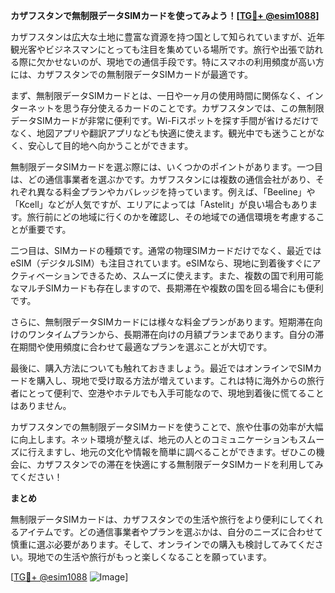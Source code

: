 **カザフスタンで無制限データSIMカードを使ってみよう！[[TG💪+ @esim1088](https://t.me/s/esim1088)]**

カザフスタンは広大な土地に豊富な資源を持つ国として知られていますが、近年観光客やビジネスマンにとっても注目を集めている場所です。旅行や出張で訪れる際に欠かせないのが、現地での通信手段です。特にスマホの利用頻度が高い方には、カザフスタンでの無制限データSIMカードが最適です。

まず、無制限データSIMカードとは、一日や一ヶ月の使用時間に関係なく、インターネットを思う存分使えるカードのことです。カザフスタンでは、この無制限データSIMカードが非常に便利です。Wi-Fiスポットを探す手間が省けるだけでなく、地図アプリや翻訳アプリなども快適に使えます。観光中でも迷うことがなく、安心して目的地へ向かうことができます。

無制限データSIMカードを選ぶ際には、いくつかのポイントがあります。一つ目は、どの通信事業者を選ぶかです。カザフスタンには複数の通信会社があり、それぞれ異なる料金プランやカバレッジを持っています。例えば、「Beeline」や「Kcell」などが人気ですが、エリアによっては「Astelit」が良い場合もあります。旅行前にどの地域に行くのかを確認し、その地域での通信環境を考慮することが重要です。

二つ目は、SIMカードの種類です。通常の物理SIMカードだけでなく、最近ではeSIM（デジタルSIM）も注目されています。eSIMなら、現地に到着後すぐにアクティベーションできるため、スムーズに使えます。また、複数の国で利用可能なマルチSIMカードも存在しますので、長期滞在や複数の国を回る場合にも便利です。

さらに、無制限データSIMカードには様々な料金プランがあります。短期滞在向けのワンタイムプランから、長期滞在向けの月額プランまであります。自分の滞在期間や使用頻度に合わせて最適なプランを選ぶことが大切です。

最後に、購入方法についても触れておきましょう。最近ではオンラインでSIMカードを購入し、現地で受け取る方法が増えています。これは特に海外からの旅行者にとって便利で、空港やホテルでも入手可能なので、現地到着後に慌てることはありません。

カザフスタンでの無制限データSIMカードを使うことで、旅や仕事の効率が大幅に向上します。ネット環境が整えば、地元の人とのコミュニケーションもスムーズに行えますし、地元の文化や情報を簡単に調べることができます。ぜひこの機会に、カザフスタンでの滞在を快適にする無制限データSIMカードを利用してみてください！

**まとめ**

無制限データSIMカードは、カザフスタンでの生活や旅行をより便利にしてくれるアイテムです。どの通信事業者やプランを選ぶかは、自分のニーズに合わせて慎重に選ぶ必要があります。そして、オンラインでの購入も検討してみてください。現地での生活や旅行がもっと楽しくなることを願っています。

[[TG💪+ @esim1088](https://t.me/s/esim1088) ![Image](https://i.postimg.cc/Y0z9fWf4/image.png)]
